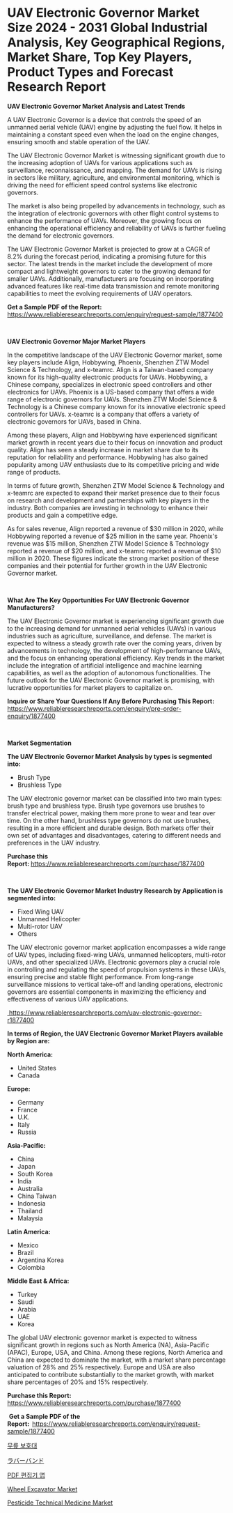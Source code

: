 <p><h1>UAV Electronic Governor Market Size 2024 - 2031 Global Industrial Analysis, Key Geographical Regions, Market Share, Top Key Players, Product Types and Forecast Research Report</h1></p><p><strong>UAV Electronic Governor Market Analysis and Latest Trends</strong></p>
<p><p>A UAV Electronic Governor is a device that controls the speed of an unmanned aerial vehicle (UAV) engine by adjusting the fuel flow. It helps in maintaining a constant speed even when the load on the engine changes, ensuring smooth and stable operation of the UAV.</p><p>The UAV Electronic Governor Market is witnessing significant growth due to the increasing adoption of UAVs for various applications such as surveillance, reconnaissance, and mapping. The demand for UAVs is rising in sectors like military, agriculture, and environmental monitoring, which is driving the need for efficient speed control systems like electronic governors.</p><p>The market is also being propelled by advancements in technology, such as the integration of electronic governors with other flight control systems to enhance the performance of UAVs. Moreover, the growing focus on enhancing the operational efficiency and reliability of UAVs is further fueling the demand for electronic governors.</p><p>The UAV Electronic Governor Market is projected to grow at a CAGR of 8.2% during the forecast period, indicating a promising future for this sector. The latest trends in the market include the development of more compact and lightweight governors to cater to the growing demand for smaller UAVs. Additionally, manufacturers are focusing on incorporating advanced features like real-time data transmission and remote monitoring capabilities to meet the evolving requirements of UAV operators.</p></p>
<p><strong>Get a Sample PDF of the Report:&nbsp;</strong> <a href="https://www.reliableresearchreports.com/enquiry/request-sample/1877400">https://www.reliableresearchreports.com/enquiry/request-sample/1877400</a></p>
<p>&nbsp;</p>
<p><strong>UAV Electronic Governor Major Market Players</strong></p>
<p><p>In the competitive landscape of the UAV Electronic Governor market, some key players include Align, Hobbywing, Phoenix, Shenzhen ZTW Model Science & Technology, and x-teamrc. Align is a Taiwan-based company known for its high-quality electronic products for UAVs. Hobbywing, a Chinese company, specializes in electronic speed controllers and other electronics for UAVs. Phoenix is a US-based company that offers a wide range of electronic governors for UAVs. Shenzhen ZTW Model Science & Technology is a Chinese company known for its innovative electronic speed controllers for UAVs. x-teamrc is a company that offers a variety of electronic governors for UAVs, based in China.</p><p>Among these players, Align and Hobbywing have experienced significant market growth in recent years due to their focus on innovation and product quality. Align has seen a steady increase in market share due to its reputation for reliability and performance. Hobbywing has also gained popularity among UAV enthusiasts due to its competitive pricing and wide range of products.</p><p>In terms of future growth, Shenzhen ZTW Model Science & Technology and x-teamrc are expected to expand their market presence due to their focus on research and development and partnerships with key players in the industry. Both companies are investing in technology to enhance their products and gain a competitive edge.</p><p>As for sales revenue, Align reported a revenue of $30 million in 2020, while Hobbywing reported a revenue of $25 million in the same year. Phoenix's revenue was $15 million, Shenzhen ZTW Model Science & Technology reported a revenue of $20 million, and x-teamrc reported a revenue of $10 million in 2020. These figures indicate the strong market position of these companies and their potential for further growth in the UAV Electronic Governor market.</p></p>
<p>&nbsp;</p>
<p><strong>What Are The Key Opportunities For UAV Electronic Governor Manufacturers?</strong></p>
<p><p>The UAV Electronic Governor market is experiencing significant growth due to the increasing demand for unmanned aerial vehicles (UAVs) in various industries such as agriculture, surveillance, and defense. The market is expected to witness a steady growth rate over the coming years, driven by advancements in technology, the development of high-performance UAVs, and the focus on enhancing operational efficiency. Key trends in the market include the integration of artificial intelligence and machine learning capabilities, as well as the adoption of autonomous functionalities. The future outlook for the UAV Electronic Governor market is promising, with lucrative opportunities for market players to capitalize on.</p></p>
<p><strong>Inquire or Share Your Questions If Any Before Purchasing This Report:</strong> <a href="https://www.reliableresearchreports.com/enquiry/pre-order-enquiry/1877400">https://www.reliableresearchreports.com/enquiry/pre-order-enquiry/1877400</a></p>
<p>&nbsp;</p>
<p><strong>Market Segmentation</strong></p>
<p><strong>The UAV Electronic Governor Market Analysis by types is segmented into:</strong></p>
<p><ul><li>Brush Type</li><li>Brushless Type</li></ul></p>
<p><p>The UAV electronic governor market can be classified into two main types: brush type and brushless type. Brush type governors use brushes to transfer electrical power, making them more prone to wear and tear over time. On the other hand, brushless type governors do not use brushes, resulting in a more efficient and durable design. Both markets offer their own set of advantages and disadvantages, catering to different needs and preferences in the UAV industry.</p></p>
<p><strong>Purchase this Report:&nbsp;</strong><a href="https://www.reliableresearchreports.com/purchase/1877400">https://www.reliableresearchreports.com/purchase/1877400</a></p>
<p>&nbsp;</p>
<p><strong>The UAV Electronic Governor Market Industry Research by Application is segmented into:</strong></p>
<p><ul><li>Fixed Wing UAV</li><li>Unmanned Helicopter</li><li>Multi-rotor UAV</li><li>Others</li></ul></p>
<p><p>The UAV electronic governor market application encompasses a wide range of UAV types, including fixed-wing UAVs, unmanned helicopters, multi-rotor UAVs, and other specialized UAVs. Electronic governors play a crucial role in controlling and regulating the speed of propulsion systems in these UAVs, ensuring precise and stable flight performance. From long-range surveillance missions to vertical take-off and landing operations, electronic governors are essential components in maximizing the efficiency and effectiveness of various UAV applications.</p></p>
<p><a href="https://www.reliableresearchreports.com/uav-electronic-governor-r1877400">&nbsp;https://www.reliableresearchreports.com/uav-electronic-governor-r1877400</a></p>
<p><strong>In terms of Region, the UAV Electronic Governor Market Players available by Region are:</strong></p>
<p>
    <p> <strong> North America: </strong>
        <ul>
            <li>United States</li>
            <li>Canada</li>
        </ul>
        </p> 
    <p> <strong> Europe: </strong>
        <ul>
            <li>Germany</li>
            <li>France</li>
            <li>U.K.</li>
            <li>Italy</li>
            <li>Russia</li>
        </ul>
        </p> 
    <p> <strong> Asia-Pacific: </strong>
        <ul>
            <li>China</li>
            <li>Japan</li>
            <li>South Korea</li>
            <li>India</li>
            <li>Australia</li>
            <li>China Taiwan</li>
            <li>Indonesia</li>
            <li>Thailand</li>
            <li>Malaysia</li>
        </ul>
        </p> 
    <p> <strong> Latin America: </strong>
        <ul>
            <li>Mexico</li>
            <li>Brazil</li>
            <li>Argentina Korea</li>
            <li>Colombia</li>
        </ul>
        </p> 
    <p> <strong> Middle East & Africa: </strong>
        <ul>
            <li>Turkey</li>
            <li>Saudi</li>
            <li>Arabia</li>
            <li>UAE</li>
            <li>Korea</li>
        </ul>
    </p>
    </p>
<p><p>The global UAV electronic governor market is expected to witness significant growth in regions such as North America (NA), Asia-Pacific (APAC), Europe, USA, and China. Among these regions, North America and China are expected to dominate the market, with a market share percentage valuation of 28% and 25% respectively. Europe and USA are also anticipated to contribute substantially to the market growth, with market share percentages of 20% and 15% respectively.</p></p>
<p><strong>Purchase this Report: </strong><a href="https://www.reliableresearchreports.com/purchase/1877400">https://www.reliableresearchreports.com/purchase/1877400</a></p>
<p>&nbsp;<strong>Get a Sample PDF of the Report:&nbsp;&nbsp;</strong><a href="https://www.reliableresearchreports.com/enquiry/request-sample/1877400">https://www.reliableresearchreports.com/enquiry/request-sample/1877400</a></p>
<p><strong></strong></p>
<p><p><a href="https://github.com/khytkeqagplkzqvh/Market-Research-Report-List-1/blob/main/463779540234.md">무릎 보호대</a></p><p><a href="https://github.com/bucuel854722/Market-Research-Report-List-1/blob/main/819857943757.md">ラバーバンド</a></p><p><a href="https://medium.com/@arthuralety6767836754/pdf-%ED%8E%B8%EC%A7%91%EA%B8%B0-%EC%95%B1-%EC%8B%9C%EC%9E%A5-%EB%A9%94%ED%8A%B8%EB%A6%AD%EC%8A%A4%EB%A5%BC-%ED%95%B4%EB%8F%85%ED%95%98%EB%8B%A4-%EC%8B%9C%EC%9E%A5-%EC%A0%90%EC%9C%A0%EC%9C%A8-%ED%8A%B8%EB%A0%8C%EB%93%9C-%EB%B0%8F-%EC%84%B1%EC%9E%A5-%ED%8C%A8%ED%84%B4-be72019f4dbd">PDF 편집기 앱</a></p><p><a href="https://view.publitas.com/reportprime-1/analyzing-wheel-excavator-market-global-industry-perspective-and-forecast-2024-to-2031/">Wheel Excavator Market</a></p><p><a href="https://funky-papaya-cf4.notion.site/Pesticide-Technical-Medicine-Market-Focuses-on-Market-Share-Size-and-Projected-Forecast-Till-2031-6968fe95a1ee406e91155705ecd24e81">Pesticide Technical Medicine Market</a></p></p>